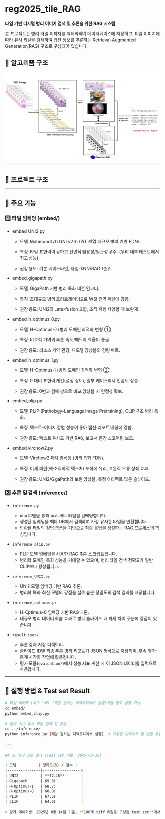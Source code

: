 
# reg2025_tile_RAG

**타일 기반 디지털 병리 이미지 검색 및 추론을 위한 RAG 시스템**

본 프로젝트는 병리 타일 이미지를 벡터화하여 데이터베이스에 저장하고, 타일 이미지에 따라 유사 타일을 검색하여 캡션 정보를 추론하는 Retrieval-Augmented Generation(RAG) 구조로 구성되어 있습니다.


## 📁 알고리즘 구조

![Alt text](tile_RAG.png)


---

## 📁 프로젝트 구조


---

## 🔧 주요 기능

### 1️⃣ 타일 임베딩 (embed/)

- embed_UNI2.py

    - 모델: MahmoodLab UNI v2-h (ViT 계열 대규모 병리 기반 FDN).

    - 특징: 타일 표현력이 강하고 전반적 범용성/일관성 우수. (우리 내부 테스트에서 최고 성능)

    - 권장 용도: 기본 베이스라인, 타일-KNN/RAG 1순위.

- embed_gigapath.py

    - 모델: GigaPath 기반 병리 특화 비전 인코더.

    - 특징: 초대규모 병리 프리트레이닝으로 WSI 전역 패턴에 강함.

    - 권장 용도: UNI2와 Late-fusion 조합, 조직 유형 다양할 때 보완재.

- embed_h_optimus_0.py

    - 모델: H-Optimus-0 (병리 도메인 최적화 변형 ①).

    - 특징: 비교적 가벼워 추론 속도/메모리 효율이 좋음.

    - 권장 용도: 리소스 제약 환경, 다모델 앙상블의 경량 파트.

- embed_h_optimus_1.py

    - 모델: H-Optimus-1 (병리 도메인 최적화 변형 ②).

    - 특징: 0 대비 표현력 개선(설정 상이), 일부 케이스에서 민감도 상승.

    - 권장 용도: 0번과 함께 쌍으로 비교/앙상블 시 안정성 확보.

- embed_plip.py

    - 모델: PLIP (Pathology-Language Image Pretraining), CLIP 구조 병리 특화.

    - 특징: 텍스트-이미지 정렬 성능이 좋아 캡션·리포트 매칭에 강함.

    - 권장 용도: 텍스트 유사도 기반 RAG, 보고서 문장 스코어링 보조.

- embed_virchow2.py
 
    - 모델: Virchow2 패치 임베딩 (병리 특화 FDN).

    - 특징: 미세 패턴(핵·조직학적 텍스처) 포착에 유리, 보완적 오류 상쇄 효과.

    - 권장 용도: UNI2/GigaPath와 보완 앙상블, 특정 아티팩트 많은 슬라이드.


### 2️⃣ 추론 및 검색 (inference/)

- `inference.py`  
  - clip 모델을 통해 test 세트 타일을 임베딩합니다.  
  - 생성된 임베딩을 벡터 DB에서 검색하여 가장 유사한 타일을 반환합니다.
  - 반환된 타일의 정답 캡션을 기반으로 최종 응답을 생성하는 RAG 프로세스의 핵심입니다.

- `inference_plip.py`  
  - PLIP 모델 임베딩을 사용한 RAG 추론 스크립트입니다.
  - 병리학 도메인 특화 성능을 기대할 수 있으며, 병리 타일 검색 정확도가 일반 CLIP보다 향상됩니다.

- `inference_UNI2.py`  
  - UNI2 모델 임베딩 기반 RAG 추론.
  - 병리학 특화 최신 모델의 강점을 살려 높은 정밀도의 검색 결과를 제공합니다.

- `inference_optimus.py`  
  - H-Optimus-0 임베딩 기반 RAG 추론.
  - 대규모 병리 데이터 학습 효과로 병리 슬라이드 내 미세 차이 구분에 강점이 있습니다.

- `result_json/`  
  - 추론 결과 저장 디렉토리.
  - 슬라이드 ID별 최종 추론 병리 리포트가 JSON 형식으로 저장되며, 후속 평가·통계·시각화 작업에 활용됩니다.
  - 평가 모듈(`evaluation/`)에서 성능 지표 계산 시 이 JSON 데이터를 입력으로 사용합니다.


---

## 🚀 실행 방법 & Test set Result

```bash
# 타일 벡터화 (최초 1회) (해당 원하는 디렉토리에서 실행(모델 별로 실행 가능) 
cd embed/
python embed_clip.py

# 질의 기반 유사 타일 검색 및 응답
cd ../inference/
python inference.py (해당 원하는 디렉토리에서 실행)  # 지정된 디렉토리 별 답변 추론.

---

## 📊 최신 성능 결과 (Test Set 기준, 2025-08-18)

| 모델          | 정확도(%) / 점수 |
|---------------|------------------|
| UNI2          | **72.48**        |
| Gigapath      | 69.36            |
| H-Optimus-1   | 68.75            |
| H-Optimus-0   | 68.00            |
| PLIP          | 67.58            |
| CLIP          | 64.66            |

> 평가 데이터셋: 2025년 8월 14일 기준, **100개 tiff 타일로 구성된 test set**에서 reg2025 챌린지에서 제공한 **캡션과의 일치도**를 기준으로, 동일한 RAG 파이프라인 구성에서 모델별 임베딩 결과를 비교한 성능 지표입니다.




